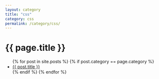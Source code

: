 ```yaml
---
layout: category
title: "css"
category: css
permalink: /category/css/
---
```

<h1>{{ page.title }}</h1>

<ul>
  {% for post in site.posts %}
    {% if post.category == page.category %}
      <li>
        <a href="{{ post.url }}">{{ post.title }}</a>
      </li>
    {% endif %}
  {% endfor %}
</ul>
